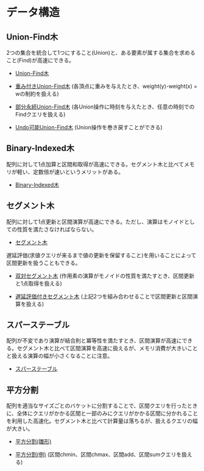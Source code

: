 # データ構造

## Union-Find木
2つの集合を統合して1つにすること(Union)と、ある要素が属する集合を求めること(Find)が高速にできる。

- [Union-Find木](https://github.com/tokusakurai/Library/blob/main/Data-Structure/Union_Find_Tree.cpp)

- [重み付きUnion-Find木](https://github.com/tokusakurai/Library/blob/main/Data-Structure/Weighted_Union_Find_Tree.cpp) (各頂点に重みを与えたとき、weight(y)-weight(x) = wの制約を扱える)

- [部分永続Union-Find木](https://github.com/tokusakurai/Library/blob/main/Data-Structure/Partitially_Persistent_Union_Find_Tree.cpp) (各Union操作に時刻を与えたとき、任意の時刻でのFindクエリを扱える)

- [Undo可能Union-Find木](https://github.com/tokusakurai/Library/blob/main/Data-Structure/Undo_Union_Find_Tree.cpp) (Union操作を巻き戻すことができる)

## Binary-Indexed木
配列に対して1点加算と区間和取得が高速にできる。セグメント木と比べてメモリが軽い、定数倍が速いというメリットがある。

- [Binary-Indexed木](https://github.com/tokusakurai/Library/blob/main/Data-Structure/Binary_Indexed_Tree.cpp)

## セグメント木
配列に対して1点更新と区間演算が高速にできる。ただし、演算はモノイドとしての性質を満たさなければならない。

- [セグメント木](https://github.com/tokusakurai/Library/blob/main/Data-Structure/Segment_Tree.cpp)

遅延評価(求値クエリが来るまで値の更新を保留すること)を用いることによって区間更新を扱うこともできる。

- [双対セグメント木](https://github.com/tokusakurai/Library/blob/main/Data-Structure/Dual_Segment_Tree.cpp) (作用素の演算がモノイドの性質を満たすとき、区間更新と1点取得を扱える)

- [遅延評価付きセグメント木](https://github.com/tokusakurai/Library/blob/main/Data-Structure/Lazy_Segment_Tree.cpp) (上記2つを組み合わせることで区間更新と区間演算を扱える)

## スパーステーブル
配列が不変であり演算が結合則と冪等性を満たすとき、区間演算が高速にできる。セグメント木と比べて区間演算を高速に扱えるが、メモリ消費が大きいことと扱える演算の幅が小さくなることに注意。

- [スパーステーブル](https://github.com/tokusakurai/Library/blob/main/Data-Structure/Sparse_Table.cpp)

## 平方分割
配列を適当なサイズごとのバケットに分割することで、区間クエリを行ったときに、全体にクエリがかかる区間と一部のみにクエリがかかる区間に分かれることを利用した高速化。セグメント木と比べて計算量は落ちるが、扱えるクエリの幅が大きい。

- [平方分割(雛形)](https://github.com/tokusakurai/Library/blob/main/Data-Structure/Sqrt_Decomposition_Template.cpp)

- [平方分割(例)](https://github.com/tokusakurai/Library/blob/main/Data-Structure/Sqrt_Decomposition_Example.cpp) (区間chmin、区間chmax、区間add、区間sumクエリを扱える)
